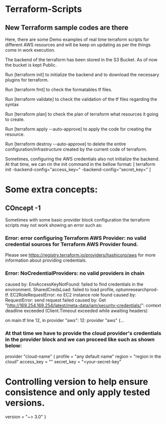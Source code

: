 # Terraform-Scripts

## New Terraform sample codes are there

Here, there are some Demo examples of real time terraform scripts for different AWS resources and will be keep on updating as per the things come in work execution.

The backend of the terraform has been stored in the S3 Bucket. As of now the bucket is kept Public.

Run [terraform init] to initialize the backend and to download the necessary plugins for terraform.

Run [terraform fmt] to check the formatables tf files.

Run [terraform validate] to check the validation of the tf files regarding the syntax

Run [terraform plan] to check the plan of terraform what resources it going to create.

Run [terraform apply --auto-approve] to apply the code for creating the resource.

Run [terraform destroy --auto-approve] to delete the entire configuration/infrastructure created by the current code of terraform.

Sometimes, configuring the AWS credentials also not initialize the backend. At that time, we can rin the init command in the bellow format:
[ terraform init -backend-config="access_key=<your access key>" -backend-config="secret_key=<your secret key>" ]


# Some extra concepts:
## COncept -1
Sometimes with some basic provider block configuration the terraform scripts may not work showing an error such as:
### Error: error configuring Terraform AWS Provider: no valid credential sources for Terraform AWS Provider found.
Please see https://registry.terraform.io/providers/hashicorp/aws
for more information about providing credentials.
### Error: NoCredentialProviders: no valid providers in chain
caused by: EnvAccessKeyNotFound: failed to find credentials in the environment.
SharedCredsLoad: failed to load profile, optumresearchprod-tf.
EC2RoleRequestError: no EC2 instance role found
caused by: RequestError: send request failed
caused by: Get "http://169.254.169.254/latest/meta-data/iam/security-credentials/": context deadline exceeded (Client.Timeout exceeded while awaiting headers)

  on main.tf line 12, in provider "aws":
  12: provider "aws" {...
### At that time we have to provide the cloud provider's credentials in the provider block and we can proceed like such as shown below:
provider "cloud-name" {
  profile = "any default name"
  region  = "region in the cloud"
  access_key = "<your-access-key>"
  secret_key = "<your-secret-key"
  # Controlling version to help ensure consistence and only apply tested versions.
  version = "~> 3.0"
}
